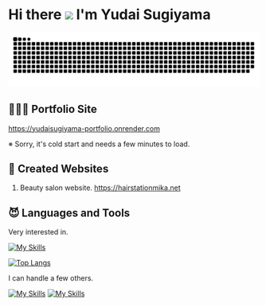 # Hi there <img width="35" src="https://user-images.githubusercontent.com/50891407/148686885-0fefeb76-4cf6-473a-9e3e-889ce5513450.gif" /> I'm Yudai Sugiyama

<picture>
  <source
    media="(prefers-color-scheme: dark)"
    srcset="
      https://raw.githubusercontent.com/platane/snk/output/github-contribution-grid-snake-dark.svg
    "
  />
  <source
    media="(prefers-color-scheme: light)"
    srcset="
      https://raw.githubusercontent.com/platane/snk/output/github-contribution-grid-snake.svg
    "
  />
  <img
    alt="github contribution grid snake animation"
    src="https://raw.githubusercontent.com/platane/snk/output/github-contribution-grid-snake.svg"
  />
</picture>

## 🧑🏻‍💻 Portfolio Site

https://yudaisugiyama-portfolio.onrender.com

※ Sorry, it's cold start and needs a few minutes to load.

## 👾 Created Websites 

1. Beauty salon website. https://hairstationmika.net

## 😈 Languages and Tools

Very interested in.

[![My Skills](https://skillicons.dev/icons?i=python,pytorch,gcp)](https://skillicons.dev)

[![Top Langs](https://github-readme-stats.vercel.app/api/top-langs/?username=yudaisugiyama&layout=large&theme=onedark)](https://github.com/anuraghazra/github-readme-stats)

I can handle a few others.

[![My Skills](https://skillicons.dev/icons?i=fortran,javascript,typescript,c,java)](https://skillicons.dev)
[![My Skills](https://skillicons.dev/icons?i=tensorflow,django,sqlite,nginx,nodejs,nextjs,express,react,jquery,html,css,figma,bootstrap,wordpress,mysql,aws,dynamodb,gcp,latex,vscode,vim,atom,idea,visualstudio,unity,blender,github,markdown,cmake,git,docker,solidity,heroku,linux,raspberrypi,arduino,discord,processing)](https://skillicons.dev)
